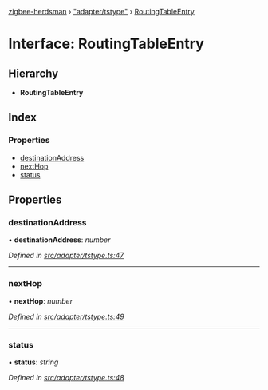 [zigbee-herdsman](../README.md) › ["adapter/tstype"](../modules/_adapter_tstype_.md) › [RoutingTableEntry](_adapter_tstype_.routingtableentry.md)

# Interface: RoutingTableEntry

## Hierarchy

* **RoutingTableEntry**

## Index

### Properties

* [destinationAddress](_adapter_tstype_.routingtableentry.md#destinationaddress)
* [nextHop](_adapter_tstype_.routingtableentry.md#nexthop)
* [status](_adapter_tstype_.routingtableentry.md#status)

## Properties

###  destinationAddress

• **destinationAddress**: *number*

*Defined in [src/adapter/tstype.ts:47](https://github.com/Koenkk/zigbee-herdsman/blob/293b172/src/adapter/tstype.ts#L47)*

___

###  nextHop

• **nextHop**: *number*

*Defined in [src/adapter/tstype.ts:49](https://github.com/Koenkk/zigbee-herdsman/blob/293b172/src/adapter/tstype.ts#L49)*

___

###  status

• **status**: *string*

*Defined in [src/adapter/tstype.ts:48](https://github.com/Koenkk/zigbee-herdsman/blob/293b172/src/adapter/tstype.ts#L48)*
